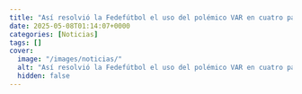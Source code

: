 ```yaml
---
title: "Así resolvió la Fedefútbol el uso del polémico VAR en cuatro partidos simultáneos"
date: 2025-05-08T01:14:07+0000
categories: [Noticias]
tags: []
cover:
  image: "/images/noticias/"
  alt: "Así resolvió la Fedefútbol el uso del polémico VAR en cuatro partidos simultáneos"
  hidden: false
---
```



